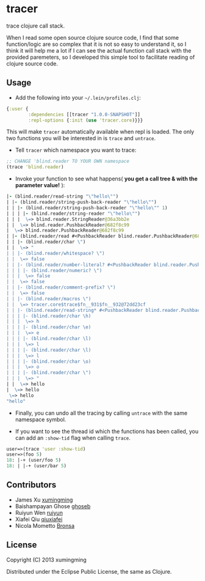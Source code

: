 # tracer

trace clojure call stack.

When I read some open source clojure source code, I find that some function/logic are so complex that it is not so easy to understand it, so I think it will help me a lot if I can see the actual function call stack with the provided paremeters, so I developed this simple tool to facilitate reading of clojure source code.

## Usage

* Add the following into your `~/.lein/profiles.clj`:

```clojure
{:user {
        :dependencies [[tracer "1.0.0-SNAPSHOT"]]
        :repl-options {:init (use 'tracer.core)}}}
```

This will make `tracer` automatically available when repl is loaded.
The only two functions you will be interested in is `trace` and `untrace`.

* Tell `tracer` which namespace you want to trace:

```clojure
;; CHANGE 'blind.reader TO YOUR OWN namespace
(trace 'blind.reader)
```

* Invoke your function to see what happens( **you get a call tree & with the parameter value!** ):

```clojure
|- (blind.reader/read-string "\"hello\"")
| |- (blind.reader/string-push-back-reader "\"hello\"")
| | |- (blind.reader/string-push-back-reader "\"hello\"" 1)
| | | |- (blind.reader/string-reader "\"hello\"")
| | |  \=> blind.reader.StringReader@36a3bb2e
| |  \=> blind.reader.PushbackReader@682f8c99
|  \=> blind.reader.PushbackReader@682f8c99
| |- (blind.reader/read #<PushbackReader blind.reader.PushbackReader@682f8c99> true nil false)
| | |- (blind.reader/char \")
| |  \=> "
| | |- (blind.reader/whitespace? \")
| |  \=> false
| | |- (blind.reader/number-literal? #<PushbackReader blind.reader.PushbackReader@682f8c99> \")
| | | |- (blind.reader/numeric? \")
| | |  \=> false
| |  \=> false
| | |- (blind.reader/comment-prefix? \")
| |  \=> false
| | |- (blind.reader/macros \")
| |  \=> tracer.core$trace$fn__931$fn__932@72dd23cf
| | |- (blind.reader/read-string* #<PushbackReader blind.reader.PushbackReader@682f8c99> \")
| | | |- (blind.reader/char \h)
| | |  \=> h
| | | |- (blind.reader/char \e)
| | |  \=> e
| | | |- (blind.reader/char \l)
| | |  \=> l
| | | |- (blind.reader/char \l)
| | |  \=> l
| | | |- (blind.reader/char \o)
| | |  \=> o
| | | |- (blind.reader/char \")
| | |  \=> "
| |  \=> hello
|  \=> hello
 \=> hello
"hello"
```

* Finally, you can undo all the tracing by calling `untrace` with the
same namespace symbol.

* If you want to see the thread id which the functions has been called, you can add an `:show-tid` flag when calling `trace`.

```clojure
user=>(trace 'user :show-tid)
user=>(foo 5)
18: |-+ (user/foo 5)
18: | |-+ (user/bar 5)
```

## Contributors
* James Xu [xumingming](https://github.com/xumingming)
* Baishampayan Ghose [ghoseb](https://github.com/ghoseb)
* Ruiyun Wen [ruiyun](https://github.com/Ruiyun)
* Xiafei Qiu [qiuxiafei](https://github.com/qiuxiafei)
* Nicola Mometto [Bronsa](https://github.com/Bronsa)

## License

Copyright (C) 2013 xumingming

Distributed under the Eclipse Public License, the same as Clojure.
